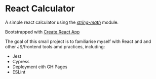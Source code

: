 # React Calculator 

A simple react calculator using the *[string-math](https://www.npmjs.com/package/string-math)* module. 

Bootstrapped with [Create React App](https://github.com/facebook/create-react-app)

The goal of this small project is to familiarise myself with React and and other JS/frontend tools amd practices, including:

- Jest
- Cypress
- Deployment eith GH Pages
- ESLint
